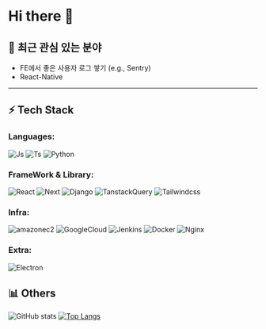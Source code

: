 # Hi there 👋


## 🌱 최근 관심 있는 분야
- FE에서 좋은 사용자 로그 쌓기 (e.g., Sentry)
- React-Native
---      

## ⚡ Tech Stack

### Languages:

![Js](https://img.shields.io/badge/Js-yellow?style=flat-square&logo=Javascript&logoColor=white)
![Ts](https://img.shields.io/badge/Ts-3178C6?style=flat-square&logo=TypeScript&logoColor=white)
![Python](https://img.shields.io/badge/Python-3776AB?style=flat-square&logo=python&logoColor=white)

### FrameWork & Library:
       
![React](https://img.shields.io/badge/React-61DAFB?style=flat-square&logo=React&logoColor=white)
![Next](https://img.shields.io/badge/Next.js-000000?style=flat-square&logo=next.js&logoColor=white)
![Django](https://img.shields.io/badge/Django-092E20?style=flat-square&logo=django&logoColor=white)
![TanstackQuery](https://img.shields.io/badge/TanstackQuery-FF4154?style=flat-square&logo=reactquery&logoColor=white)
![Tailwindcss](https://img.shields.io/badge/Tailwindcss-06B6D4?style=flat-square&logo=tailwindcss&logoColor=white)

### Infra:
  
![amazonec2](https://img.shields.io/badge/Ec2-FF9900?style=flat-square&logo=amazonec2&logoColor=white)
![GoogleCloud](https://img.shields.io/badge/GoogleCloud-4285F4?style=flat-square&logo=googlecloud&logoColor=white)
![Jenkins](https://img.shields.io/badge/Jenkins-D24939?style=flat-square&logo=jenkins&logoColor=white)
![Docker](https://img.shields.io/badge/Docker-2496ED?style=flat-square&logo=docker&logoColor=white)
![Nginx](https://img.shields.io/badge/Nginx-009639?style=flat-square&logo=nginx&logoColor=white)

      
### Extra:
  
![Electron](https://img.shields.io/badge/Electron-47848F?style=flat-square&logo=Electron&logoColor=white)


## 📊 Others  
![GitHub stats](https://github-readme-stats.vercel.app/api?username=k-redstone&show_icons=true&theme=radical)
[![Top Langs](https://github-readme-stats.vercel.app/api/top-langs/?username=k-redstone&langs_count=6&layout=compact&theme=dark)](https://github.com/k-redstone/k-redstone)
